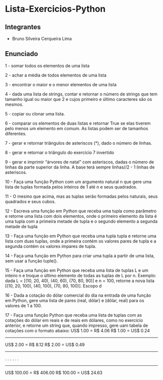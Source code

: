 # Lista-Exercicios-Python

## Integrantes

* Bruno Silveira Cerqueira Lima

## Enunciado

1 - somar todos os elementos de uma lista

2 - achar a média de todos elementos de uma lista

3 -  encontrar o maior e o menor elementos de uma lista

4 - dada uma lista de strings, contar e retornar o número de
strings que tem tamanho igual ou maior que 2 e cujos primeiro
e último caracteres são os mesmos.

5 - copiar ou clonar uma lista.

6 - comparar os elementos de duas listas e retornar True se elas
tiverem pelo menos um elemento em comum. As listas podem
ser de tamanhos diferentes.

7 - gerar e retornar triângulos de asteriscos (*), dado o número de
linhas.

8 -  gerar e retornar o triângulo do exercício 7 invertido

9 - gerar e imprimir “árvores de natal” com asteriscos, dadas o número de
linhas da parte superior da linha. A base terá sempre linhas//2 - 1
linhas de asteriscos.

10 - Faça uma função Python com um argumento natural n que
gere uma lista de tuplas formada pelos inteiros de 1 até n e
seus quadrados.

11 - O mesmo que acima, mas as tuplas serão formadas pelos
naturais, seus quadrados e seus cubos.

12 - Escreva uma função em Python que receba uma tupla como
parâmetro e retorne uma lista com dois elementos, onde o
primeiro elemento da lista é uma tupla com a primeira metade
de tupla e o segundo elemento a segunda metade de tupla

13 - Faça uma função em Python que receba uma tupla tupla e
retorne uma lista com duas tuplas, onde a primeira contém os
valores pares de tupla e a segunda contém os valores ímpares
de tupla.

14 - Faça uma função em Python para criar uma tupla a partir de
uma lista, sem usar a função tuple().

15 - Faça uma função em Python que receba uma lista de tuplas L
e um inteiro n e troque o último elemento de todas as tuplas
de L por n.
Exemplo: dada L = [(10, 20, 40), (40, 60), (70, 80, 90)] e n
= 100, retorne a nova lista [(10, 20, 100), (40, 100), (70, 80,
100)].
Escopo d

16 - Dada a cotação do dólar comercial do dia na entrada de uma
função em Python, gere uma lista de pares (real, dólar) e
(dólar, real) para os valores de 1 a 100.

17 - Faça uma função Python que receba uma lista de tuplas com
as cotações do dólar em reais e de reais em dólares, como no
exercício anterior, e retorne um string que, quando impresso,
gere uam tabela de cotações com o formato abaixo:
US$ 1.00 = R$ 4.06 R$ 1.00 = US$ 0.24
---------------------- ---------------------
US$ 2.00 = R$ 8.12 R$ 2.00 = US$ 0.49
---------------------- ---------------------
.
.
.
.
.
.
---------------------- ---------------------
US$ 100.00 = R$ 406.00 R$ 100.00 = US$ 24.63






